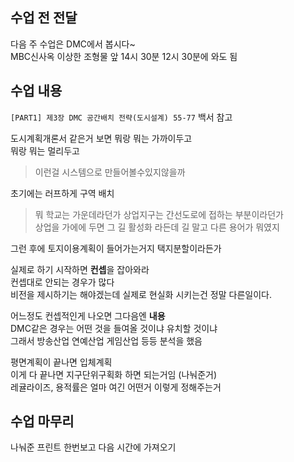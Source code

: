 ﻿## 수업 전 전달
다음 주 수업은 DMC에서 봅시다~  
MBC신사옥 이상한 조형물 앞 14시 30분
12시 30분에 와도 됨  

## 수업 내용
`[PART1] 제3장 DMC 공간배치 전략(도시설계) 55-77` 백서 참고  

도시계획개론서 같은거 보면 뭐랑 뭐는 가까이두고  
뭐랑 뭐는 멀리두고 
> 이런걸 시스템으로 만들어볼수있지않을까

초기에는 러프하게 구역 배치  
> 뭐 학교는 가운데라던가 상업지구는 간선도로에 접하는 부분이라던가  
상업을 가에에 두면 그 길 활성화 라든데 길 말고 다른 용어가 뭐였지

그런 후에 토지이용계획이 들어가는거지 택지분할이라든가

실제로 하기 시작하면 **컨셉**을 잡아와라  
컨셉대로 안되는 경우가 많다  
비전을 제시하기는 해야겠는데 실제로 현실화 시키는건 정말 다른일이다.

어느정도 컨셉적인게 나오면 그다음엔 **내용**  
DMC같은 경우는 어떤 것을 들여올 것이냐 유치할 것이냐  
그래서 방송산업 연예산업 게임산업 등등 분석을 했음  

평면계획이 끝나면 입체계획  
이게 다 끝나면 지구단위구획화 하면 되는거임 (나눠준거)  
레귤라이즈, 용적률은 얼마 여긴 어떤거 이렇게 정해주는거  

## 수업 마무리
나눠준 프린트 한번보고 다음 시간에 가져오기  


